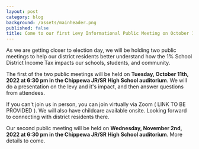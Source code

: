 ```yaml
---
layout: post
category: blog
background: /assets/mainheader.png
published: false
title: Come to our first Levy Informational Public Meeting on October 11th
---
```

As we are getting closer to election day, we will be holding two public meetings to help our district residents better understand how the 1% School District Income Tax impacts our schools, students, and community.

The first of the two public meetings will be held on **Tuesday, October 11th, 2022 at 6:30 pm in the Chippewa JR/SR High School auditorium**. We will do a presentation on the levy and it's impact, and then answer questions from attendees.

If you can't join us in person, you can join virtually via Zoom ( LINK TO BE PROVIDED ). We will also have childcare available onsite. Looking forward to connecting with district residents there.

Our second public meeting will be held on **Wednesday, November 2nd, 2022 at 6:30 pm in the Chippewa JR/SR High School auditorium**. More details to come.
